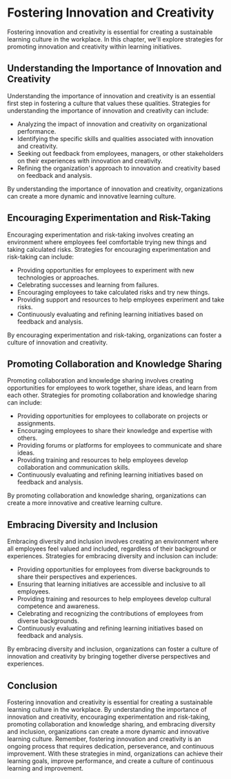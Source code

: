 Fostering Innovation and Creativity
========================================================================================

Fostering innovation and creativity is essential for creating a sustainable learning culture in the workplace. In this chapter, we'll explore strategies for promoting innovation and creativity within learning initiatives.

Understanding the Importance of Innovation and Creativity
---------------------------------------------------------

Understanding the importance of innovation and creativity is an essential first step in fostering a culture that values these qualities. Strategies for understanding the importance of innovation and creativity can include:

* Analyzing the impact of innovation and creativity on organizational performance.
* Identifying the specific skills and qualities associated with innovation and creativity.
* Seeking out feedback from employees, managers, or other stakeholders on their experiences with innovation and creativity.
* Refining the organization's approach to innovation and creativity based on feedback and analysis.

By understanding the importance of innovation and creativity, organizations can create a more dynamic and innovative learning culture.

Encouraging Experimentation and Risk-Taking
-------------------------------------------

Encouraging experimentation and risk-taking involves creating an environment where employees feel comfortable trying new things and taking calculated risks. Strategies for encouraging experimentation and risk-taking can include:

* Providing opportunities for employees to experiment with new technologies or approaches.
* Celebrating successes and learning from failures.
* Encouraging employees to take calculated risks and try new things.
* Providing support and resources to help employees experiment and take risks.
* Continuously evaluating and refining learning initiatives based on feedback and analysis.

By encouraging experimentation and risk-taking, organizations can foster a culture of innovation and creativity.

Promoting Collaboration and Knowledge Sharing
---------------------------------------------

Promoting collaboration and knowledge sharing involves creating opportunities for employees to work together, share ideas, and learn from each other. Strategies for promoting collaboration and knowledge sharing can include:

* Providing opportunities for employees to collaborate on projects or assignments.
* Encouraging employees to share their knowledge and expertise with others.
* Providing forums or platforms for employees to communicate and share ideas.
* Providing training and resources to help employees develop collaboration and communication skills.
* Continuously evaluating and refining learning initiatives based on feedback and analysis.

By promoting collaboration and knowledge sharing, organizations can create a more innovative and creative learning culture.

Embracing Diversity and Inclusion
---------------------------------

Embracing diversity and inclusion involves creating an environment where all employees feel valued and included, regardless of their background or experiences. Strategies for embracing diversity and inclusion can include:

* Providing opportunities for employees from diverse backgrounds to share their perspectives and experiences.
* Ensuring that learning initiatives are accessible and inclusive to all employees.
* Providing training and resources to help employees develop cultural competence and awareness.
* Celebrating and recognizing the contributions of employees from diverse backgrounds.
* Continuously evaluating and refining learning initiatives based on feedback and analysis.

By embracing diversity and inclusion, organizations can foster a culture of innovation and creativity by bringing together diverse perspectives and experiences.

Conclusion
----------

Fostering innovation and creativity is essential for creating a sustainable learning culture in the workplace. By understanding the importance of innovation and creativity, encouraging experimentation and risk-taking, promoting collaboration and knowledge sharing, and embracing diversity and inclusion, organizations can create a more dynamic and innovative learning culture. Remember, fostering innovation and creativity is an ongoing process that requires dedication, perseverance, and continuous improvement. With these strategies in mind, organizations can achieve their learning goals, improve performance, and create a culture of continuous learning and improvement.
